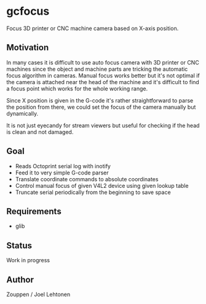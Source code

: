 # gcfocus 

Focus 3D printer or CNC machine camera based on X-axis position.

## Motivation

In many cases it is difficult to use auto focus camera with 3D printer
or CNC machines since the object and machine parts are tricking the
automatic focus algorithm in cameras. Manual focus works better but
it's not optimal if the camera is attached near the head of the
machine and it's difficult to find a focus point which works for the
whole working range.

Since X position is given in the G-code it's rather straightforward to
parse the position from there, we could set the focus of the camera
manually but dynamically.

It is not just eyecandy for stream viewers but useful for checking if
the head is clean and not damaged.

## Goal

- Reads Octoprint serial log with inotify
- Feed it to very simple G-code parser
- Translate coordinate commands to absolute coordinates
- Control manual focus of given V4L2 device using given lookup table
- Truncate serial periodically from the beginning to save space

## Requirements

- glib

## Status

Work in progress

## Author

Zouppen / Joel Lehtonen
